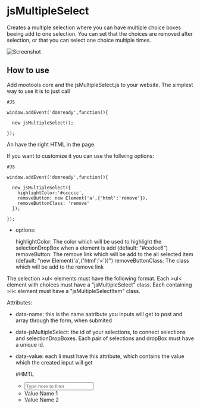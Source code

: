 jsMultipleSelect
================
Creates a multiple selection where you can have multiple choice boxes beeing add to one selection.
You can set that the choices are removed after selection, or that you can select one choice multiple times.

![Screenshot](https://github.com/frozeman/jsMultipleSelect/blob/master/screenshot.png)

How to use
----------
Add mootools core and the jsMultipleSelect.js to your website.
The simplest way to use it is to just call

    #JS

    window.addEvent('domready',function(){

      new jsMultipleSelect();

    });

An have the right HTML in the page.

If you want to customize it you can use the follwing options:

    #JS

    window.addEvent('domready',function(){

      new jsMultipleSelect({
        highlightColor:'#cccccc',
        removeButton: new Element('a',{'html':'remove'}),
        removeButtonClass: 'remove'
      });

    });

  - options:

    highlightColor:  The color which will be used to highlight the selectionDropBox when a element is add (default: "#cedee6")
    removeButton:  The remove link which will be add to the all selected item (default: "new Element('a',{'html':'&#215;'})")
    removeButtonClass: The class which will be add to the remove link


The selection &gt;ul&lt; elements must have the following format.
Each &gt;ul&lt; element with choices must have a "jsMultipleSelect" class.
Each containing &gt;li&lt; element must have a "jsMultipleSelectItem" class.

  Attributes:

  - data-name: this is the name aatribute you inputs will get to post and array through the form, when submited
  - data-jsMultipleSelect: the id of your selections, to connect selections and selectionDropBoxes. Each pair of selections and dropBox must have a unique id.
  - data-value: each li must have this attribute, which contains the value which the created input will get

    #HMTL

    <ul class="jsMultipleSelect" data-name="myInputFieldName" data-jsMultipleSelect="1">
      <li class="filter"><input type="text" placeholder="Type here to filter"></li>

      <li class="jsMultipleSelectItem" data-value="myValue1">Value Name 1</li>
      <li class="jsMultipleSelectItem" data-value="myValue2">Value Name 2</li>
    </ul>